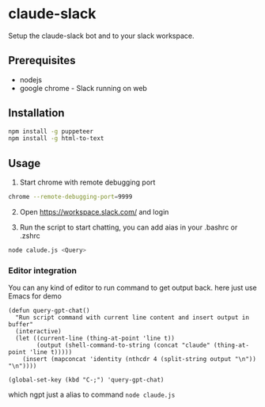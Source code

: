 # claude-slack 


Setup the claude-slack bot and to your slack workspace.


## Prerequisites
- nodejs
- google chrome - Slack running on web 

## Installation

```bash
npm install -g puppeteer
npm install -g html-to-text
```

## Usage
1. Start chrome with remote debugging port
```bash
chrome --remote-debugging-port=9999
```
2. Open https://workspace.slack.com/ and login

3. Run the script to start chatting, you can add aias in your .bashrc or .zshrc
```bash
node calude.js <Query>
```
### Editor integration
You can any kind of editor to run command to get output back. here just use Emacs for demo 
```emacs-lisp
(defun query-gpt-chat()
  "Run script command with current line content and insert output in buffer"
  (interactive)
  (let ((current-line (thing-at-point 'line t))
        (output (shell-command-to-string (concat "claude" (thing-at-point 'line t)))))
    (insert (mapconcat 'identity (nthcdr 4 (split-string output "\n")) "\n"))))

(global-set-key (kbd "C-;") 'query-gpt-chat)
```
which ngpt just a alias to command `node claude.js`

